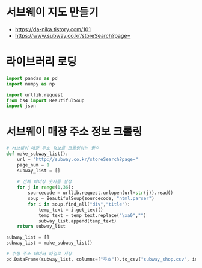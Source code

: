 # 서브웨이 지도 만들기
- https://da-nika.tistory.com/101
- https://www.subway.co.kr/storeSearch?page=

# 라이브러리 로딩
```python
import pandas as pd
import numpy as np

import urllib.request
from bs4 import BeautifulSoup
import json

```

# 서브웨이 매장 주소 정보 크롤링
```python
# 서브웨이 매장 주소 정보를 크롤링하는 함수
def make_subway_list():
    url = "http://subway.co.kr/storeSearch?page="
    page_num = 1
    subway_list = []
    
    # 전체 페이징 숫자를 설정
    for j in range(1,36):
        sourcecode = urllib.request.urlopen(url+str(j)).read()
        soup = BeautifulSoup(sourcecode, "html.parser")
        for i in soup.find_all("div","title"):
            temp_text = i.get_text()
            temp_text = temp_text.replace("\xa0","")
            subway_list.append(temp_text)
    return subway_list

subway_list = []
subway_list = make_subway_list()

# 수집 주소 데이터 파일로 저장
pd.DataFrame(subway_list, columns=["주소"]).to_csv("subway_shop.csv", index_label="일련번호")

```

